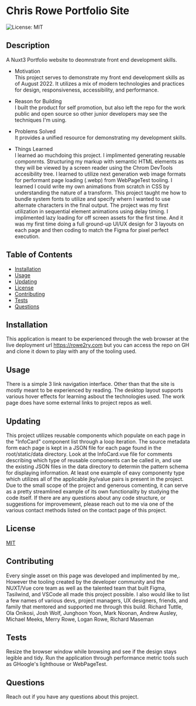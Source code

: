 # Chris Rowe Portfolio Site  
![License: MIT](https://img.shields.io/badge/License-MIT-yellow.svg)
## Description  
A Nuxt3 Portfolio website to deomnstrate front end development skills.  

* Motivation  
This project serves to demonstrate my front end development skills as of August 2022. It utilizes a mix of modern technologies and practices for design, responsiveness, accessibility, and performance.  

* Reason for Building  
I built the product for self promotion, but also left the repo for the work public and open source so other junior developers may see the techniques I'm using.  

* Problems Solved  
It provides a unified resource for demonstrating my development skills.  

* Things Learned  
I learned ao muchdoing this project. I implimented generating reusable componrnts. Structuring my markup with semantic HTML elements as they will be viewed by a screen reader using the Chrom DevTools accesibility tree. I learned to utilize next generation web image formats for performant page loading (.webp) from WebPageTest tooling. I learned I could write my own animations from scratch in CSS by understanding the nature of a transform. This project taught me how to bundle system fonts to utilize and specify whern I wanted to use alternate characters in the final output. The project was my first utilization in sequential element animations using delay timing. I implimented lazy loading for off screen assets for the first time. And it was my first time doing a full ground-up UI/UX design for 3 layouts on each page and then coding to match the Figma for pixel perfect execution.  

## Table of Contents  
* [Installation](#installation)  
* [Usage](#usage)  
* [Updating](#updating)
* [License](#license)  
* [Contributing](#contributing)  
* [Tests](#tests)  
* [Questions](#questions)  
## Installation  
This application is meant to be experienced through the web browser at the live deployment url https://rowe2ry.com but you can access the repo on GH and clone it down to play with any of the tooling used.
## Usage    
There is a simple 3 link navigation interface. Other than that the site is mostly meant to be experienced by reading. The desktop layout supports various hover effects for learning asbout the technologies used. The work page does have some external links to project repos as well.  
## Updating
This project utilizes reusable components which populate on each page in the "InfoCard" component list through a loop iteration. The source metadata form each page is kept in a JSON file for each page found in the root/static/data directory. Look at the InfoCard.vue file for comments describing which type of reusable components can be called in, and use the existing JSON files in the data directory to determin the pattern schema for displaying information. At least one example of eavy componenty type which utilizes all of the applicable jky/value pairs is present in the project. Due to the small scope of the project and generous comenting, it can serve as a pretty streamlined example of its own functionality by studying the code itself. If there are any questions about any code structure, or suggestions for improvemewnt, please reach out to me via one of the various contact methods listed on the contact page of this project.
## License  
[MIT](https://opensource.org/licenses/MIT)  
## Contributing  
Every single asset on this page was developed and implimented by me,. However the tooling created by the developer community and the NUXT/Vue core team as well as the talented team that built Figma, Tasilwind, and VSCode all made this project possible. I also would like to list a few names of various devs, project managers, UX designers, friends, and family that mentored and supported me through this build. Richard Tuttle, Ola Onikosi, Josh Wolf, Junghoon Yoon, Mark Noonan, Andrew Ausley, Michael Meeks, Merry Rowe, Logan Rowe, Richard Maseman  
## Tests  
Resize the browser window while browsing and see if the design stays legible and tidy. Run the application through performance metric tools such as GHoogle's lighthouse or WebPageTest.  
## Questions  
Reach out if you have any questions about this project.
